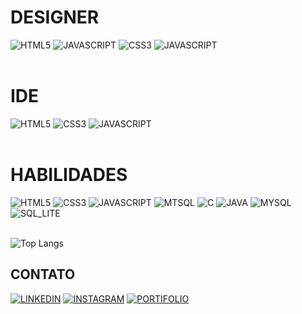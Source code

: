 # **DESIGNER**
<div style="display: inline_block">
<img aling="center" alt="HTML5" src="https://img.shields.io/badge/Adobe%20Photoshop-31A8FF?style=for-the-badge&logo=Adobe%20Photoshop&logoColor=black"/>
<img aling="center" alt="JAVASCRIPT" src="https://img.shields.io/badge/Adobe%20Illustrator-FF9A00?style=for-the-badge&logo=adobe%20illustrator&logoColor=white"/>

<img aling="center" alt="CSS3" src="https://img.shields.io/badge/Adobe%20after%20affects-CF96FD?style=for-the-badge&logo=Adobe%20after%20effects&logoColor=393665"/>
<img aling="center" alt="JAVASCRIPT" src="https://img.shields.io/badge/Adobe%20Premiere%20Pro-9999FF?style=for-the-badge&logo=Adobe%20Premiere%20Pro&logoColor=white"/>
</div></br>

# **IDE**
<div style="display: inline_block">
<img aling="center" alt="HTML5" src="https://img.shields.io/badge/Visual_Studio-5C2D91?style=for-the-badge&logo=visual%20studio&logoColor=white"/>
<img aling="center" alt="CSS3" src="https://img.shields.io/badge/Visual_Studio_Code-0078D4?style=for-the-badge&logo=visual%20studio%20code&logoColor=white"/>
<img aling="center" alt="JAVASCRIPT" src="https://img.shields.io/badge/IntelliJ_IDEA-000000.svg?style=for-the-badge&logo=intellij-idea&logoColor=white"/>
</div></br>

# **HABILIDADES**
<div style="display: inline_block">
<img aling="center" alt="HTML5" src="https://img.shields.io/badge/HTML5-E34F26?style=for-the-badge&logo=html5&logoColor=white"/>
<img aling="center" alt="CSS3" src="https://img.shields.io/badge/CSS3-1572B6?style=for-the-badge&logo=css3&logoColor=white"/>
<img aling="center" alt="JAVASCRIPT" src="https://img.shields.io/badge/JavaScript-323330?style=for-the-badge&logo=javascript&logoColor=F7DF1E"/>
<img aling="center" alt="MTSQL" src="https://img.shields.io/badge/C%23-239120?style=for-the-badge&logo=c-sharp&logoColor=white"/>
<img aling="center" alt="C" src="https://img.shields.io/badge/C-00599C?style=for-the-badge&logo=c&logoColor=white"/>
<img aling="center" alt="JAVA" src="https://img.shields.io/badge/Java-ED8B00?style=for-the-badge&logo=openjdk&logoColor=white"/>

<img aling="center" alt="MYSQL" src="https://img.shields.io/badge/MySQL-005C84?style=for-the-badge&logo=mysql&logoColor=white"/>
<img aling="center" alt="SQL_LITE" src="https://img.shields.io/badge/SQLite-07405E?style=for-the-badge&logo=sqlite&logoColor=white"/>
</div></br>

![Top Langs](https://github-readme-stats.vercel.app/api/top-langs/?username=DinhoP12&layout=compact&theme=radical)

## **CONTATO**
[![LINKEDIN](https://img.shields.io/badge/LinkedIn-0077B5?style=for-the-badge&logo=linkedin&logoColor=white)](https://www.linkedin.com/in/wandersonsouza12/)
[![INSTAGRAM](https://img.shields.io/badge/Instagram-E4405F?style=for-the-badge&logo=instagram&logoColor=white)](https://www.instagram.com/dinhosouza12/)
[![PORTIFOLIO](https://img.shields.io/website?label=PORTFOLIO&style=for-the-badge&url=https://wanderson-souza0.webnode.page/projetos/)](https://wanderson-souza0.webnode.page/projetos/)
